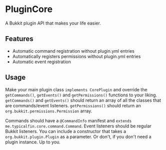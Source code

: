 # PluginCore
A Bukkit plugin API that makes your life easier.

## Features
- Automatic command registration without plugin.yml entries
- Automatically registers permissions without plugin.yml entries
- Automatic event registration

## Usage
Make your main plugin class `implements CorePlugin` and override the `getCommands()`, `getEvents()` and `getPermissions()` functions to your liking. `getCommands()` and `getEvents()` should return an array of all the classes that are commands/event listeners. `getPermissions()` should return an `org.bukkit.permissions.Permission` array.

Commands should have a `@CommandInfo` manifest and `extends me.typicalfin.core.command.Command`.
Event listeners should be regular Bukkit listeners. You can include a constructor that takes a `org.bukkit.plugin.Plugin` as a parameter. Or don't, if you don't need a plugin instance. Up to you.
